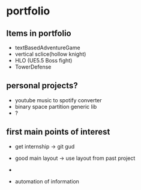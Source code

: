 # portfolio
## Items in portfolio
- textBasedAdventureGame
- vertical sclice(hollow knight)
- HLO (UE5.5 Boss fight)
- TowerDefense

## personal projects?
- youtube music to spotify converter
- binary space partition generic lib
- ?

## first main points of interest
- get internship -> git gud
- good main layout -> use layout from past project
- 


- automation of information